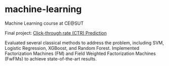 # machine-learning
Machine Learning course at CE@SUT


Final project: [Click-through rate (CTR) Prediction](https://armin-saadat.medium.com/final-ml-project-debb304f6de0)

Evaluated several classical methods to address the problem, including SVM, Logistic Regression, XGBoost, and Random Forest.
Implemented Factorization Machines (FM) and Field Weighted Factorization Machines (FwFMs) to achieve state-of-the-art results.

